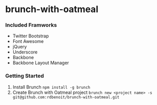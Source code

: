 brunch-with-oatmeal
===================

### Included Framworks
* Twitter Bootstrap
* Font Awesome
* jQuery
* Underscore
* Backbone
* Backbone Layout Manager

### Getting Started
1. Install Brunch `npm install -g brunch`
2. Create Brunch with Oatmeal project `brunch new <project name> -s git@github.com:rdbenoit/brunch-with-oatmeal.git`